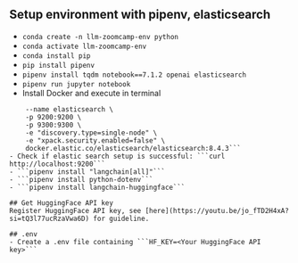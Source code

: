 ## Setup environment with pipenv, elasticsearch
- ```conda create -n llm-zoomcamp-env python```
- ```conda activate llm-zoomcamp-env```
- ```conda install pip```
- ```pip install pipenv```
- ```pipenv install tqdm notebook==7.1.2 openai elasticsearch```
- ```pipenv run jupyter notebook```
- Install Docker and execute in terminal 
```docker run -it \
    --name elasticsearch \
    -p 9200:9200 \
    -p 9300:9300 \
    -e "discovery.type=single-node" \
    -e "xpack.security.enabled=false" \
    docker.elastic.co/elasticsearch/elasticsearch:8.4.3```
- Check if elastic search setup is successful: ```curl http://localhost:9200```
- ```pipenv install "langchain[all]"```
- ```pipenv install python-dotenv```
- ```pipenv install langchain-huggingface```

## Get HuggingFace API key
Register HuggingFace API key, see [here](https://youtu.be/jo_fTD2H4xA?si=tQ3l77ucRzaVwa6D) for guideline.

## .env
- Create a .env file containing ```HF_KEY=<Your HuggingFace API key>```